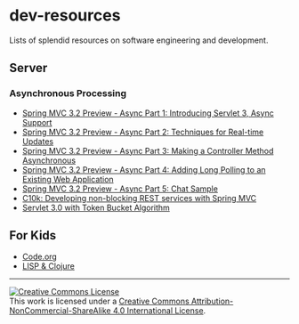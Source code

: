 # dev-resources

Lists of splendid resources on software engineering and development.

## Server

### Asynchronous Processing

- [Spring MVC 3.2 Preview - Async Part 1: Introducing Servlet 3, Async Support](https://spring.io/blog/2012/05/07/spring-mvc-3-2-preview-introducing-servlet-3-async-support)
- [Spring MVC 3.2 Preview - Async Part 2: Techniques for Real-time Updates](https://spring.io/blog/2012/05/08/spring-mvc-3-2-preview-techniques-for-real-time-updates/)
- [Spring MVC 3.2 Preview - Async Part 3: Making a Controller Method Asynchronous](https://spring.io/blog/2012/05/10/spring-mvc-3-2-preview-making-a-controller-method-asynchronous/)
- [Spring MVC 3.2 Preview - Async Part 4: Adding Long Polling to an Existing Web Application](https://spring.io/blog/2012/05/14/spring-mvc-3-2-preview-adding-long-polling-to-an-existing-web-application)
- [Spring MVC 3.2 Preview - Async Part 5: Chat Sample](https://spring.io/blog/2012/05/16/spring-mvc-3-2-preview-chat-sample/)
- [C10k: Developing non-blocking REST services with Spring MVC](http://callistaenterprise.se/blogg/teknik/2014/04/22/c10k-developing-non-blocking-rest-services-with-spring-mvc/)
- [Servlet 3.0 with Token Bucket Algorithm](http://www.nurkiewicz.com/2011/03/tenfold-increase-in-server-throughput.html)

## For Kids

- [Code.org](https://code.org)
- [LISP & Clojure](http://kids.klipse.tech)


----
<a rel="license" href="http://creativecommons.org/licenses/by-nc-sa/4.0/"><img alt="Creative Commons License" style="border-width:0" src="https://i.creativecommons.org/l/by-nc-sa/4.0/88x31.png" /></a><br />This work is licensed under a <a rel="license" href="http://creativecommons.org/licenses/by-nc-sa/4.0/">Creative Commons Attribution-NonCommercial-ShareAlike 4.0 International License</a>.
